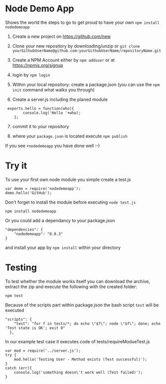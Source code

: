 # Node Demo App

Shows the world the steps to go to get proud to have your own ```npm install nodedemoapp```

1) Create a new project on https://github.com/new

2) Clone your new repository by downloading/unzip or ```git clone yourGithubUserName@github.com:yourGithubUserName/repositoryName.git```

3) Create a NPM Account either by ```npm adduser``` or at https://npmjs.org/signup

4) login by ```npm login``` 

5) Within your local repository: create a package.json (you can use the ```npm init``` command what walks you through)

6) Create a server.js including the planed module
```
 exports.hello = function(who){
		console.log('Hello '+who);
	};
```

7) commit it to your repository 

8) where your ```package.json``` is located execute ```npm publish```

If you see ```+nodedemoapp``` you have done well :-)


# Try it

To use your first own node module you simple create a test.js
```
var demo = require('nodedemoapp');
demo.hello('GitHub');
```

Don't forget to install the module before executing ```node test.js```
```
npm install nodedemoapp
```

Or you could add a dependancy to your package.json
```
"dependencies": {
    "nodedemoapp": "0.0.3"
}

```
and install your app by ```npm install``` within your directory

# Testing

To test whether the module works itself you can download the archive, extract the zip and execute the following with the created folder:
```
npm test
```

Because of the scripts part within package.json the bash script ```test```
will be executed 
```
"scripts": {
    "test": "for f in tests/*; do echo \"$f\"; node \"$f\"; done; echo 'Test state is OK'; exit 0"
  },
```
In our example test case it executes code of tests/requireModueTest.js 
```
var mod = require('../server.js');
try {
	mod.hello('Testing User - Method exists (Test successful)');
}
catch (err){
	console.log('something doesn\'t work well (Test failed)');
}
```
